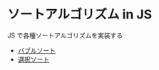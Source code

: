 # ソートアルゴリズム in JS

JS で各種ソートアルゴリズムを実装する

- [バブルソート](./src/bubble_sort.js)
- [選択ソート](./src/selection_sort.js)
